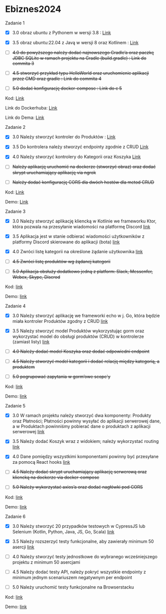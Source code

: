 # Ebiznes2024

Zadanie 1

- [x] 3.0 obraz ubuntu z Pythonem w wersji 3.8 : [Link](https://github.com/Maciej01032001/Ebiznes2024/commit/76f0b9e92faadd15be97d25b4790b8656ad0cfb8
)
- [x] 3.5 obraz ubuntu:22.04 z Javą w wersji 8 oraz Kotlinem : [Link](https://github.com/Maciej01032001/Ebiznes2024/commit/9b5506fcf80401843e6bede13641ffa05ded5045)

- [ ] ~~4.0 do powyższego należy dodać najnowszego Gradle’a oraz paczkę JDBC SQLite w ramach projektu na Gradle (build.gradle) :  Link do commita 3~~

- [ ] ~~4.5 stworzyć przykład typu HelloWorld oraz uruchomienie aplikacji przez CMD oraz gradle : Link do commita 4~~

- [ ] ~~5.0 dodać konfigurację docker-compose : Link do c 5~~

Kod: [Link](https://github.com/Maciej01032001/Ebiznes2024/tree/main/Zadanie1)

Link do Dockerhuba: [Link](https://hub.docker.com/r/maciejb2001/nowy_build)

Link do Dema: [Link](https://github.com/Maciej01032001/Ebiznes2024/blob/main/demos/Ebiznes-zadanie1.mp4)


Zadanie 2

- [x] 3.0  Należy stworzyć kontroler do Produktów : [Link](https://github.com/Maciej01032001/Ebiznes2024/commit/fb287ddc7a59d3128b218f30c66b777ffa07f242)

- [x] 3.5 Do kontrolera należy stworzyć endpointy zgodnie z CRUD [Link](https://github.com/Maciej01032001/Ebiznes2024/tree/main/Zadanie2/Ebiznes)

- [x] 4.0 Należy stworzyć kontrolery do Kategorii oraz Koszyka [Link](https://github.com/Maciej01032001/Ebiznes2024/tree/main/Zadanie2/Ebiznes)

- [ ] ~~Należy aplikację uruchomić na dockerze (stworzyć obraz) oraz dodać skrypt uruchamiający aplikację via ngrok~~

- [ ] ~~Należy dodać konfigurację CORS dla dwóch hostów dla metod CRUD~~

Kod: [Link](https://github.com/Maciej01032001/Ebiznes2024/tree/main/Zadanie2/Ebiznes)

Demo:  [Link](https://github.com/Maciej01032001/Ebiznes2024/blob/main/demos/Ebiznes-zadanie2.mp4)

Zadanie 3

- [x] 3.0 Należy stworzyć aplikację kliencką w Kotlinie we frameworku Ktor, która pozwala na przesyłanie wiadomości na platformę Discord [link](https://github.com/Maciej01032001/Ebiznes2024/commit/036d12b9fe179f7de2a6d4352535f802f8a7e010)

- [x] 3.5 Aplikacja jest w stanie odbierać wiadomości użytkowników z platformy Discord skierowane do aplikacji (bota) [link](https://github.com/Maciej01032001/Ebiznes2024/commit/036d12b9fe179f7de2a6d4352535f802f8a7e010)

- [x] 4.0 Zwróci listę kategorii na określone żądanie użytkownika [link](https://github.com/Maciej01032001/Ebiznes2024/commit/036d12b9fe179f7de2a6d4352535f802f8a7e010)

- [ ] ~~4.5 Zwróci listę produktów wg żądanej kategorii~~

- [ ] ~~5.0 Aplikacja obsłuży dodatkowo jedną z platform: Slack, Messenfer, Webex, Skype, Discrod~~

Kod: [link](https://github.com/Maciej01032001/Ebiznes2024/tree/main/Zadanie3/Ebiznes3)

Demo: [link](https://github.com/Maciej01032001/Ebiznes2024/blob/main/demos/Ebiznes-zadanie3-Ktor.mp4)

Zadanie 4

- [x] 3.0 Należy stworzyć aplikację we frameworki echo w j. Go, która będzie miała kontroler Produktów zgodny z CRUD [link](https://github.com/Maciej01032001/Ebiznes2024/commit/11d522e01e72997da4afb93088a1d8265888c105)

- [x] 3.5 Należy stworzyć model Produktów wykorzystując gorm oraz wykorzystać model do obsługi produktów (CRUD) w kontrolerze (zamiast listy) [link](https://github.com/Maciej01032001/Ebiznes2024/commit/11d522e01e72997da4afb93088a1d8265888c105)

- [ ] ~~4.0 Należy dodać model Koszyka oraz dodać odpowiedni endpoint~~

- [ ] ~~4.5 Należy stworzyć model kategorii i dodać relację między kategorią, a produktem~~

- [ ] ~~5.0 pogrupować zapytania w gorm’owe scope'y~~

Kod: [link](https://github.com/Maciej01032001/Ebiznes2024/tree/main/Zadanie4/Ebiznes4)

Demo: [link](https://github.com/Maciej01032001/Ebiznes2024/blob/main/demos/Ebiznes-zadanie4-GO.mp4)

Zadanie 5

- [x] 3.0 W ramach projektu należy stworzyć dwa komponenty: Produkty oraz Płatności; Płatności powinny wysyłać do aplikacji serwerowej dane, a w Produktach powinniśmy pobierać dane o produktach z aplikacji serwerowej [link](https://github.com/Maciej01032001/Ebiznes2024/blob/main/demos/Ebiznes-zadanie5-React.mp4)

- [x] 3.5 Należy dodać Koszyk wraz z widokiem; należy wykorzystać routing [link](https://github.com/Maciej01032001/Ebiznes2024/blob/main/demos/Ebiznes-zadanie5-React.mp4)

- [x] 4.0 Dane pomiędzy wszystkimi komponentami powinny być przesyłane za pomocą React hooks [link](https://github.com/Maciej01032001/Ebiznes2024/blob/main/demos/Ebiznes-zadanie5-React.mp4)

- [ ] ~~4.5 Należy dodać skrypt uruchamiający aplikację serwerową oraz kliencką na dockerze via docker-compose~~

- [ ] ~~5.0 Należy wykorzystać axios’a oraz dodać nagłówki pod CORS~~

Kod: [link](https://github.com/Maciej01032001/Ebiznes2024/tree/main/Zadanie5)

Demo: [link](https://github.com/Maciej01032001/Ebiznes2024/blob/main/demos/Ebiznes-zadanie5-React.mp4)

Zadanie 6

- [x] 3.0 Należy stworzyć 20 przypadków testowych w CypressJS lub Selenium (Kotlin, Python, Java, JS, Go, Scala) [link](https://github.com/Maciej01032001/Ebiznes2024/commit/d179ce7beb4aa7dd041a22845c9e454077aaa2e7)

- [x] 3.5 Należy rozszerzyć testy funkcjonalne, aby zawierały minimum 50 asercji [link](https://github.com/Maciej01032001/Ebiznes2024/commit/d179ce7beb4aa7dd041a22845c9e454077aaa2e7)

- [ ] 4.0 Należy stworzyć testy jednostkowe do wybranego wcześniejszego projektu z minimum 50 asercjami

- [ ] 4.5 Należy dodać testy API, należy pokryć wszystkie endpointy z minimum jednym scenariuszem negatywnym per endpoint

- [ ] 5.0 Należy uruchomić testy funkcjonalne na Browserstacku 

Kod: [link](https://github.com/Maciej01032001/Ebiznes2024/tree/main/Zadanie6)

Demo: [link](https://github.com/Maciej01032001/Ebiznes2024/tree/main/demos/Ebiznes-zadanie6)
